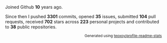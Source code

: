 Joined Github **10** years ago.

Since then I pushed **3301** commits, opened **35** issues, submitted **104** pull requests, received **702** stars across **223** personal projects and contributed to **38** public repositories.

<p align="right"><sub>Generated using <a href="https://github.com/marketplace/actions/profile-readme-stats">teoxoy/profile-readme-stats</a></sub></p>
